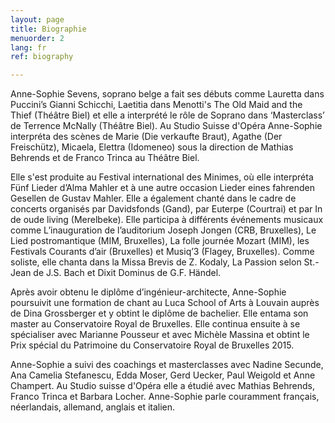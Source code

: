 ```yaml
---
layout: page
title: Biographie
menuorder: 2
lang: fr
ref: biography

---
```

Anne-Sophie Sevens, soprano belge a fait ses débuts comme Lauretta dans Puccini’s Gianni Schicchi, Laetitia dans Menotti's The Old Maid and the Thief (Théâtre Biel) et elle a interprété le rôle de Soprano dans ‘Masterclass’ de Terrence McNally (Théâtre Biel).
Au Studio Suisse d'Opéra Anne-Sophie interpréta des scènes de Marie (Die verkaufte Braut), Agathe (Der Freischütz), Micaela, Elettra (Idomeneo) sous la direction de Mathias Behrends et de Franco Trinca au Théâtre Biel.

Elle s'est produite au Festival international des Minimes, où elle interpréta Fünf Lieder d’Alma Mahler et à une autre occasion Lieder eines fahrenden Gesellen de Gustav Mahler. Elle a également chanté dans le cadre de concerts organisés par Davidsfonds (Gand), par Euterpe (Courtrai) et par In de oude living (Merelbeke). Elle participa à différents événements musicaux  comme L’inauguration de l’auditorium Joseph Jongen (CRB, Bruxelles), Le Lied postromantique (MIM, Bruxelles), La folle journée Mozart (MIM), les Festivals Courants d’air (Bruxelles) et  Musiq’3 (Flagey, Bruxelles).
Comme soliste, elle  chanta dans la Missa Brevis de Z. Kodaly, La Passion selon St.-Jean de J.S. Bach et Dixit Dominus de G.F. Händel.

Après avoir obtenu le diplôme d’ingénieur-architecte, Anne-Sophie poursuivit une formation de chant au Luca School of Arts à Louvain auprès de Dina Grossberger et y obtint le diplôme de bachelier. Elle entama son master au Conservatoire Royal de Bruxelles. Elle continua ensuite à se spécialiser avec Marianne Pousseur et avec Michèle Massina et obtint le Prix spécial du Patrimoine du Conservatoire Royal de Bruxelles 2015. 

Anne-Sophie a suivi des coachings et masterclasses avec Nadine Secunde, Ana Camelia Stefanescu, Edda Moser, Gerd Uecker, Paul Weigold et Anne Champert. Au Studio suisse d'Opéra elle a étudié avec Mathias Behrends, Franco Trinca et Barbara Locher.
Anne-Sophie parle couramment français, néerlandais, allemand, anglais et italien.
